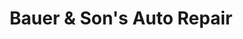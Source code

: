 ---
title: "Bauer & Son's Auto Repair"
url: /vassar/bauer-and-sons-auto-repair/
shop: car repair
---